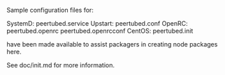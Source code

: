 Sample configuration files for:

SystemD: peertubed.service
Upstart: peertubed.conf
OpenRC:  peertubed.openrc
         peertubed.openrcconf
CentOS:  peertubed.init

have been made available to assist packagers in creating node packages here.

See doc/init.md for more information.
